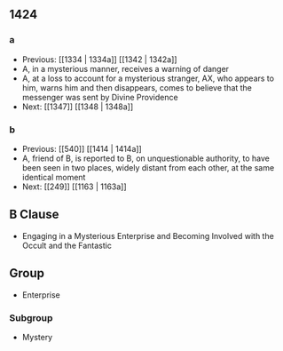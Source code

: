## 1424
### a
- Previous: [[1334 | 1334a]] [[1342 | 1342a]] 
- A, in a mysterious manner, receives a warning of danger
- A, at a loss to account for a mysterious stranger, AX, who appears to him, warns him and then disappears, comes to believe that the messenger was sent by Divine Providence
- Next: [[1347]] [[1348 | 1348a]] 

### b
- Previous: [[540]] [[1414 | 1414a]] 
- A, friend of B, is reported to B, on unquestionable authority, to have been seen in two places, widely distant from each other, at the same identical moment
- Next: [[249]] [[1163 | 1163a]] 

## B Clause
- Engaging in a Mysterious Enterprise and Becoming Involved with the Occult and the Fantastic

## Group
- Enterprise

### Subgroup
- Mystery

